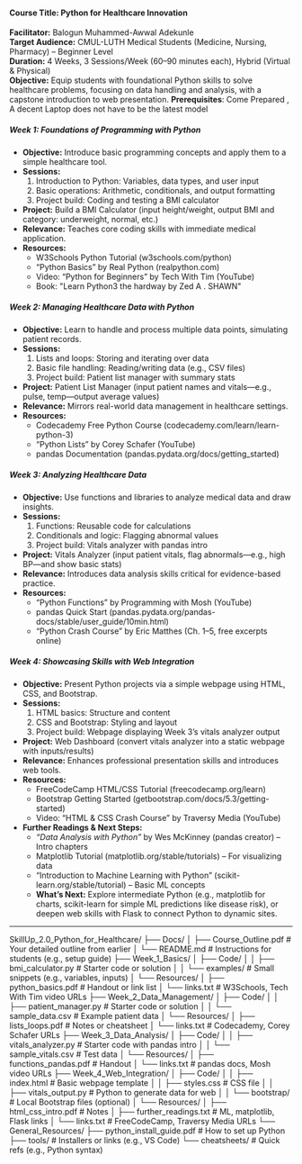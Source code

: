 #### Course Title: Python for Healthcare Innovation
**Facilitator:** Balogun Muhammed-Awwal Adekunle  
**Target Audience:** CMUL-LUTH Medical Students (Medicine, Nursing, Pharmacy) – Beginner Level  
**Duration:** 4 Weeks, 3 Sessions/Week (60–90 minutes each), Hybrid (Virtual & Physical)  
**Objective:** Equip students with foundational Python skills to solve healthcare problems, focusing on data handling and analysis, with a capstone introduction to web presentation.
**Prerequisites**: Come Prepared , A decent Laptop does not have to be the latest model


##### Week 1: Foundations of Programming with Python
- **Objective:** Introduce basic programming concepts and apply them to a simple healthcare tool.  
- **Sessions:**  
  1. Introduction to Python: Variables, data types, and user input  
  2. Basic operations: Arithmetic, conditionals, and output formatting  
  3. Project build: Coding and testing a BMI calculator  
- **Project:** Build a BMI Calculator (input height/weight, output BMI and category: underweight, normal, etc.)  
- **Relevance:** Teaches core coding skills with immediate medical application.  
- **Resources:**  
  - W3Schools Python Tutorial (w3schools.com/python)  
  - “Python Basics” by Real Python (realpython.com)  
  - Video: “Python for Beginners” by Tech With Tim (YouTube)  
  - Book: "Learn Python3 the hardway by Zed A . SHAWN"

##### Week 2: Managing Healthcare Data with Python
- **Objective:** Learn to handle and process multiple data points, simulating patient records.  
- **Sessions:**  
  1. Lists and loops: Storing and iterating over data  
  2. Basic file handling: Reading/writing data (e.g., CSV files)  
  3. Project build: Patient list manager with summary stats  
- **Project:** Patient List Manager (input patient names and vitals—e.g., pulse, temp—output average values)  
- **Relevance:** Mirrors real-world data management in healthcare settings.  
- **Resources:**  
  - Codecademy Free Python Course (codecademy.com/learn/learn-python-3)  
  - “Python Lists” by Corey Schafer (YouTube)  
  - pandas Documentation (pandas.pydata.org/docs/getting_started)  

##### Week 3: Analyzing Healthcare Data
- **Objective:** Use functions and libraries to analyze medical data and draw insights.  
- **Sessions:**  
  1. Functions: Reusable code for calculations  
  2. Conditionals and logic: Flagging abnormal values  
  3. Project build: Vitals analyzer with pandas intro  
- **Project:** Vitals Analyzer (input patient vitals, flag abnormals—e.g., high BP—and show basic stats)  
- **Relevance:** Introduces data analysis skills critical for evidence-based practice.  
- **Resources:**  
  - “Python Functions” by Programming with Mosh (YouTube)  
  - pandas Quick Start (pandas.pydata.org/pandas-docs/stable/user_guide/10min.html)  
  - “Python Crash Course” by Eric Matthes (Ch. 1–5, free excerpts online)  

##### Week 4: Showcasing Skills with Web Integration
- **Objective:** Present Python projects via a simple webpage using HTML, CSS, and Bootstrap.  
- **Sessions:**  
  1. HTML basics: Structure and content  
  2. CSS and Bootstrap: Styling and layout  
  3. Project build: Webpage displaying Week 3’s vitals analyzer output  
- **Project:** Web Dashboard (convert vitals analyzer into a static webpage with inputs/results)  
- **Relevance:** Enhances professional presentation skills and introduces web tools.  
- **Resources:**  
  - FreeCodeCamp HTML/CSS Tutorial (freecodecamp.org/learn)  
  - Bootstrap Getting Started (getbootstrap.com/docs/5.3/getting-started)  
  - Video: “HTML & CSS Crash Course” by Traversy Media (YouTube)  
- **Further Readings & Next Steps:**  
  - *“Data Analysis with Python”* by Wes McKinney (pandas creator) – Intro chapters  
  - Matplotlib Tutorial (matplotlib.org/stable/tutorials) – For visualizing data  
  - “Introduction to Machine Learning with Python” (scikit-learn.org/stable/tutorial) – Basic ML concepts  
  - **What’s Next:** Explore intermediate Python (e.g., matplotlib for charts, scikit-learn for simple ML predictions like disease risk), or deepen web skills with Flask to connect Python to dynamic sites.

---
SkillUp_2.0_Python_for_Healthcare/
├── Docs/
│   ├── Course_Outline.pdf          # Your detailed outline from earlier
│   └── README.md                  # Instructions for students (e.g., setup guide)
├── Week_1_Basics/
│   ├── Code/
│   │   ├── bmi_calculator.py      # Starter code or solution
│   │   └── examples/              # Small snippets (e.g., variables, inputs)
│   └── Resources/
│       ├── python_basics.pdf      # Handout or link list
│       └── links.txt              # W3Schools, Tech With Tim video URLs
├── Week_2_Data_Management/
│   ├── Code/
│   │   ├── patient_manager.py     # Starter code or solution
│   │   └── sample_data.csv        # Example patient data
│   └── Resources/
│       ├── lists_loops.pdf        # Notes or cheatsheet
│       └── links.txt              # Codecademy, Corey Schafer URLs
├── Week_3_Data_Analysis/
│   ├── Code/
│   │   ├── vitals_analyzer.py     # Starter code with pandas intro
│   │   └── sample_vitals.csv      # Test data
│   └── Resources/
│       ├── functions_pandas.pdf   # Handout
│       └── links.txt              # pandas docs, Mosh video URLs
├── Week_4_Web_Integration/
│   ├── Code/
│   │   ├── index.html             # Basic webpage template
│   │   ├── styles.css             # CSS file
│   │   ├── vitals_output.py       # Python to generate data for web
│   │   └── bootstrap/             # Local Bootstrap files (optional)
│   └── Resources/
│       ├── html_css_intro.pdf     # Notes
│       ├── further_readings.txt   # ML, matplotlib, Flask links
│       └── links.txt              # FreeCodeCamp, Traversy Media URLs
└── General_Resources/
    ├── python_install_guide.pdf   # How to set up Python
    ├── tools/                     # Installers or links (e.g., VS Code)
    └── cheatsheets/               # Quick refs (e.g., Python syntax)